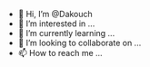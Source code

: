 - 👋 Hi, I’m @Dakouch
- 👀 I’m interested in ...
- 🌱 I’m currently learning ...
- 💞️ I’m looking to collaborate on ...
- 📫 How to reach me ...

<!---
Dakouch/Dakouch is a ✨ special ✨ repository because its `README.md` (this file) appears on your GitHub profile.
You can click the Preview link to take a look at your changes.
--->

